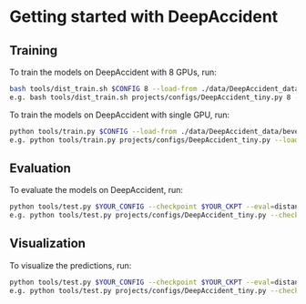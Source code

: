 # Getting started with DeepAccident
## Training

To train the models on DeepAccident with 8 GPUs, run:
```bash
bash tools/dist_train.sh $CONFIG 8 --load-from ./data/DeepAccident_data/beverse_tiny.pth --work-dir $WORK_DIR
e.g. bash tools/dist_train.sh projects/configs/DeepAccident_tiny.py 8 --load-from ./data/DeepAccident_data/beverse_tiny.pth --work-dir work_dirs/DeepAccident_tiny
```

To train the models on DeepAccident with single GPU, run:
```bash
python tools/train.py $CONFIG --load-from ./data/DeepAccident_data/beverse_tiny.pth --work-dir $WORK_DIR
e.g. python tools/train.py projects/configs/DeepAccident_tiny.py --load-from ./data/DeepAccident_data/beverse_tiny.pth --work-dir work_dirs/DeepAccident_tiny
```

## Evaluation

To evaluate the models on DeepAccident, run:
```bash
python tools/test.py $YOUR_CONFIG --checkpoint $YOUR_CKPT --eval=distance_mAP --mtl --tp-save_dir $TP_DIR_FOR_ACCIDENT_PREDICTION
e.g. python tools/test.py projects/configs/DeepAccident_tiny.py --checkpoint work_dirs/DeepAccident_tiny/latest_epoch.pth --eval=distance_mAP --mtl --tp-save-dir work_dirs/DeepAccident_tiny/accident_tp
```

## Visualization

To visualize the predictions, run:
```bash
python tools/test.py $YOUR_CONFIG --checkpoint $YOUR_CKPT --eval=distance_mAP --mtl --tp-save_dir $TP_DIR_FOR_ACCIDENT_PREDICTION --show --show-dir $SHOW_DIR
e.g. python tools/test.py projects/configs/DeepAccident_tiny.py --checkpoint work_dirs/DeepAccident_tiny/latest_epoch.pth --eval=distance_mAP --mtl --tp-save-dir work_dirs/DeepAccident_tiny/accident_tp --show --show-dir work_dirs/DeepAccident_tiny
```

